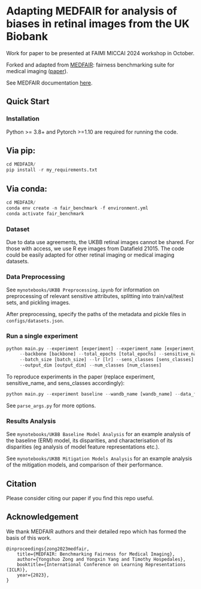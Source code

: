# Adapting MEDFAIR for analysis of biases in retinal images from the UK Biobank

Work for paper to be presented at FAIMI MICCAI 2024 workshop in October.

Forked and adapted from [MEDFAIR](https://github.com/ys-zong/MEDFAIR/blob/main/): fairness benchmarking suite for medical imaging ([paper](https://arxiv.org/abs/2210.01725)). 

See MEDFAIR documentation [here](https://github.com/ys-zong/MEDFAIR/blob/main/docs/index.md).

## Quick Start

### Installation
Python >= 3.8+ and Pytorch >=1.10 are required for running the code.

## Via pip:
```python
cd MEDFAIR/
pip install -r my_requirements.txt
```

## Via conda:
```python
cd MEDFAIR/
conda env create -n fair_benchmark -f environment.yml
conda activate fair_benchmark
```

### Dataset
Due to data use agreements, the UKBB retinal images cannot be shared. For those with access, we use R eye images from Datafield 21015. The code could be easily adapted for other retinal imaging or medical imaging datasets.

### Data Preprocessing
See `mynotebooks/UKBB Preprocessing.ipynb` for information on preprocessing of relevant sensitive attributes, splitting into train/val/test sets, and pickling images.

After preprocessing, specify the paths of the metadata and pickle files in `configs/datasets.json`.

### Run a single experiment
```python
python main.py --experiment [experiment] --experiment_name [experiment_name] --dataset_name [dataset_name] \
     --backbone [backbone] --total_epochs [total_epochs] --sensitive_name [sensitive_name] \
     --batch_size [batch_size] --lr [lr] --sens_classes [sens_classes]  --val_strategy [val_strategy] \
     --output_dim [output_dim] --num_classes [num_classes]
```

To reproduce experiments in the paper (replace experiment, sensitive_name, and sens_classes accordingly):

```python
python main.py --experiment baseline --wandb_name [wandb_name] --data_folder [data_folder] --early_stopping 10 --class_name adj_bp --dataset_name UKBB_RET --pretrained True --total_epochs 100 --sensitive_name Centre --batch_size 512 --sens_classes 6 --output_dim 1 --num_classes 1 --random_seed 42 --backbone InceptionV3 --lr 0.0005
```

See `parse_args.py` for more options.

### Results Analysis
See `mynotebooks/UKBB Baseline Model Analysis` for an example analysis of the baseline (ERM) model, its disparities, and characterisation of its disparities (eg analysis of model feature representations etc.).

See `mynotebooks/UKBB Mitigation Models Analysis` for an example analysis of the mitigation models, and comparison of their performance.

## Citation
Please consider citing our paper if you find this repo useful.


## Acknowledgement

We thank MEDFAIR authors and their detailed repo which has formed the basis of this work.
```
@inproceedings{zong2023medfair,
    title={MEDFAIR: Benchmarking Fairness for Medical Imaging},
    author={Yongshuo Zong and Yongxin Yang and Timothy Hospedales},
    booktitle={International Conference on Learning Representations (ICLR)},
    year={2023},
}
```
